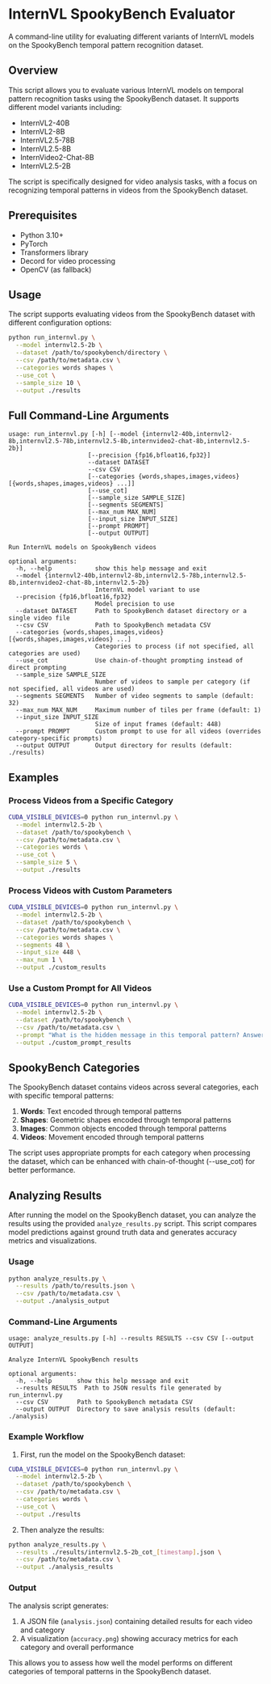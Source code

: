 # InternVL SpookyBench Evaluator

A command-line utility for evaluating different variants of InternVL models on the SpookyBench temporal pattern recognition dataset.

## Overview

This script allows you to evaluate various InternVL models on temporal pattern recognition tasks using the SpookyBench dataset. It supports different model variants including:

- InternVL2-40B
- InternVL2-8B
- InternVL2.5-78B
- InternVL2.5-8B
- InternVideo2-Chat-8B
- InternVL2.5-2B

The script is specifically designed for video analysis tasks, with a focus on recognizing temporal patterns in videos from the SpookyBench dataset.

## Prerequisites

- Python 3.10+
- PyTorch
- Transformers library
- Decord for video processing
- OpenCV (as fallback)

## Usage

The script supports evaluating videos from the SpookyBench dataset with different configuration options:

```bash
python run_internvl.py \
  --model internvl2.5-2b \
  --dataset /path/to/spookybench/directory \
  --csv /path/to/metadata.csv \
  --categories words shapes \
  --use_cot \
  --sample_size 10 \
  --output ./results
```

## Full Command-Line Arguments

```
usage: run_internvl.py [-h] [--model {internvl2-40b,internvl2-8b,internvl2.5-78b,internvl2.5-8b,internvideo2-chat-8b,internvl2.5-2b}] 
                      [--precision {fp16,bfloat16,fp32}] 
                      --dataset DATASET 
                      --csv CSV 
                      [--categories {words,shapes,images,videos} [{words,shapes,images,videos} ...]] 
                      [--use_cot] 
                      [--sample_size SAMPLE_SIZE] 
                      [--segments SEGMENTS] 
                      [--max_num MAX_NUM] 
                      [--input_size INPUT_SIZE] 
                      [--prompt PROMPT] 
                      [--output OUTPUT]

Run InternVL models on SpookyBench videos

optional arguments:
  -h, --help            show this help message and exit
  --model {internvl2-40b,internvl2-8b,internvl2.5-78b,internvl2.5-8b,internvideo2-chat-8b,internvl2.5-2b}
                        InternVL model variant to use
  --precision {fp16,bfloat16,fp32}
                        Model precision to use
  --dataset DATASET     Path to SpookyBench dataset directory or a single video file
  --csv CSV             Path to SpookyBench metadata CSV
  --categories {words,shapes,images,videos} [{words,shapes,images,videos} ...]
                        Categories to process (if not specified, all categories are used)
  --use_cot             Use chain-of-thought prompting instead of direct prompting
  --sample_size SAMPLE_SIZE
                        Number of videos to sample per category (if not specified, all videos are used)
  --segments SEGMENTS   Number of video segments to sample (default: 32)
  --max_num MAX_NUM     Maximum number of tiles per frame (default: 1)
  --input_size INPUT_SIZE
                        Size of input frames (default: 448)
  --prompt PROMPT       Custom prompt to use for all videos (overrides category-specific prompts)
  --output OUTPUT       Output directory for results (default: ./results)
```

## Examples

### Process Videos from a Specific Category

```bash
CUDA_VISIBLE_DEVICES=0 python run_internvl.py \
  --model internvl2.5-2b \
  --dataset /path/to/spookybench \
  --csv /path/to/metadata.csv \
  --categories words \
  --use_cot \
  --sample_size 5 \
  --output ./results
```

### Process Videos with Custom Parameters

```bash
CUDA_VISIBLE_DEVICES=0 python run_internvl.py \
  --model internvl2.5-2b \
  --dataset /path/to/spookybench \
  --csv /path/to/metadata.csv \
  --categories words shapes \
  --segments 48 \
  --input_size 448 \
  --max_num 1 \
  --output ./custom_results
```

### Use a Custom Prompt for All Videos

```bash
CUDA_VISIBLE_DEVICES=0 python run_internvl.py \
  --model internvl2.5-2b \
  --dataset /path/to/spookybench \
  --csv /path/to/metadata.csv \
  --prompt "What is the hidden message in this temporal pattern? Answer with just the message." \
  --output ./custom_prompt_results
```

## SpookyBench Categories

The SpookyBench dataset contains videos across several categories, each with specific temporal patterns:

1. **Words**: Text encoded through temporal patterns
2. **Shapes**: Geometric shapes encoded through temporal patterns
3. **Images**: Common objects encoded through temporal patterns
4. **Videos**: Movement encoded through temporal patterns

The script uses appropriate prompts for each category when processing the dataset, which can be enhanced with chain-of-thought (--use_cot) for better performance.

## Analyzing Results

After running the model on the SpookyBench dataset, you can analyze the results using the provided `analyze_results.py` script. This script compares model predictions against ground truth data and generates accuracy metrics and visualizations.

### Usage

```bash
python analyze_results.py \
  --results /path/to/results.json \
  --csv /path/to/metadata.csv \
  --output ./analysis_output
```

### Command-Line Arguments

```
usage: analyze_results.py [-h] --results RESULTS --csv CSV [--output OUTPUT]

Analyze InternVL SpookyBench results

optional arguments:
  -h, --help       show this help message and exit
  --results RESULTS  Path to JSON results file generated by run_internvl.py
  --csv CSV        Path to SpookyBench metadata CSV
  --output OUTPUT  Directory to save analysis results (default: ./analysis)
```

### Example Workflow

1. First, run the model on the SpookyBench dataset:

```bash
CUDA_VISIBLE_DEVICES=0 python run_internvl.py \
  --model internvl2.5-2b \
  --dataset /path/to/spookybench \
  --csv /path/to/metadata.csv \
  --categories words \
  --use_cot \
  --output ./results
```

2. Then analyze the results:

```bash
python analyze_results.py \
  --results ./results/internvl2.5-2b_cot_[timestamp].json \
  --csv /path/to/metadata.csv \
  --output ./analysis_results
```

### Output

The analysis script generates:

1. A JSON file (`analysis.json`) containing detailed results for each video and category
2. A visualization (`accuracy.png`) showing accuracy metrics for each category and overall performance

This allows you to assess how well the model performs on different categories of temporal patterns in the SpookyBench dataset.


